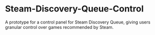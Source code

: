# Steam-Discovery-Queue-Control
A prototype for a control panel for Steam Discovery Queue, giving users granular control over games recommended by Steam.

